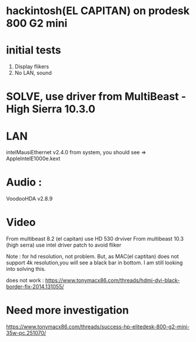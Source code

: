 

# hackintosh(EL CAPITAN) on prodesk 800 G2 mini 


# initial tests 
1. Display flikers
2. No LAN, sound 

# SOLVE, use driver from MultiBeast - High Sierra 10.3.0 

# LAN 
intelMausiEthernet v2.4.0 
from system, you should see => AppleIntelE1000e.kext

# Audio : 
VoodooHDA v2.8.9

# Video
From multibeast 8.2 (el capitan) use HD 530 drviver 
From multibeast 10.3 (high serra) use intel driver patch to avoid fliker 

Note : for hd resolution, not problem. But, as MAC(el captitan) does not support 4k resolution,you will see a black bar in bottom. I am still looking into solving this. 

does not work : 
https://www.tonymacx86.com/threads/hdmi-dvi-black-border-fix-2014.131055/

# Need more investigation 

https://www.tonymacx86.com/threads/success-hp-elitedesk-800-g2-mini-35w-pc.251070/
